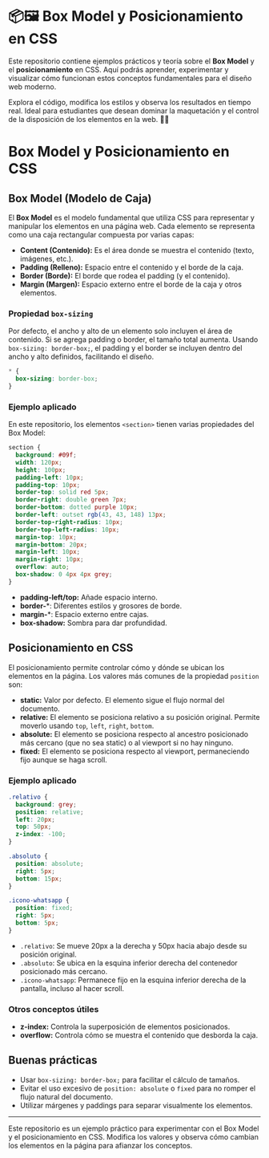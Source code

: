 # 📦🖼️ Box Model y Posicionamiento en CSS

Este repositorio contiene ejemplos prácticos y teoría sobre el **Box Model** y el **posicionamiento** en CSS. Aquí podrás aprender, experimentar y visualizar cómo funcionan estos conceptos fundamentales para el diseño web moderno. 

Explora el código, modifica los estilos y observa los resultados en tiempo real. Ideal para estudiantes que desean dominar la maquetación y el control de la disposición de los elementos en la web. 🚀✨

# Box Model y Posicionamiento en CSS

## Box Model (Modelo de Caja)

El **Box Model** es el modelo fundamental que utiliza CSS para representar y manipular los elementos en una página web. Cada elemento se representa como una caja rectangular compuesta por varias capas:

- **Content (Contenido):** Es el área donde se muestra el contenido (texto, imágenes, etc.).
- **Padding (Relleno):** Espacio entre el contenido y el borde de la caja.
- **Border (Borde):** El borde que rodea el padding (y el contenido).
- **Margin (Margen):** Espacio externo entre el borde de la caja y otros elementos.

### Propiedad `box-sizing`

Por defecto, el ancho y alto de un elemento solo incluyen el área de contenido. Si se agrega padding o border, el tamaño total aumenta. Usando `box-sizing: border-box;`, el padding y el border se incluyen dentro del ancho y alto definidos, facilitando el diseño.

```css
* {
  box-sizing: border-box;
}
```

### Ejemplo aplicado

En este repositorio, los elementos `<section>` tienen varias propiedades del Box Model:

```css
section {
  background: #09f;
  width: 120px;
  height: 100px;
  padding-left: 10px;
  padding-top: 10px;
  border-top: solid red 5px;
  border-right: double green 7px;
  border-bottom: dotted purple 10px;
  border-left: outset rgb(43, 43, 148) 13px;
  border-top-right-radius: 10px;
  border-top-left-radius: 10px;
  margin-top: 10px;
  margin-bottom: 20px;
  margin-left: 10px;
  margin-right: 10px;
  overflow: auto;
  box-shadow: 0 4px 4px grey;
}
```

- **padding-left/top:** Añade espacio interno.
- **border-***: Diferentes estilos y grosores de borde.
- **margin-***: Espacio externo entre cajas.
- **box-shadow:** Sombra para dar profundidad.

## Posicionamiento en CSS

El posicionamiento permite controlar cómo y dónde se ubican los elementos en la página. Los valores más comunes de la propiedad `position` son:

- **static:** Valor por defecto. El elemento sigue el flujo normal del documento.
- **relative:** El elemento se posiciona relativo a su posición original. Permite moverlo usando `top`, `left`, `right`, `bottom`.
- **absolute:** El elemento se posiciona respecto al ancestro posicionado más cercano (que no sea static) o al viewport si no hay ninguno.
- **fixed:** El elemento se posiciona respecto al viewport, permaneciendo fijo aunque se haga scroll.

### Ejemplo aplicado

```css
.relativo {
  background: grey;
  position: relative;
  left: 20px;
  top: 50px;
  z-index: -100;
}

.absoluto {
  position: absolute;
  right: 5px;
  bottom: 15px;
}

.icono-whatsapp {
  position: fixed;
  right: 5px;
  bottom: 5px;
}
```

- `.relativo`: Se mueve 20px a la derecha y 50px hacia abajo desde su posición original.
- `.absoluto`: Se ubica en la esquina inferior derecha del contenedor posicionado más cercano.
- `.icono-whatsapp`: Permanece fijo en la esquina inferior derecha de la pantalla, incluso al hacer scroll.

### Otros conceptos útiles
- **z-index:** Controla la superposición de elementos posicionados.
- **overflow:** Controla cómo se muestra el contenido que desborda la caja.

## Buenas prácticas
- Usar `box-sizing: border-box;` para facilitar el cálculo de tamaños.
- Evitar el uso excesivo de `position: absolute` o `fixed` para no romper el flujo natural del documento.
- Utilizar márgenes y paddings para separar visualmente los elementos.

---

Este repositorio es un ejemplo práctico para experimentar con el Box Model y el posicionamiento en CSS. Modifica los valores y observa cómo cambian los elementos en la página para afianzar los conceptos.
